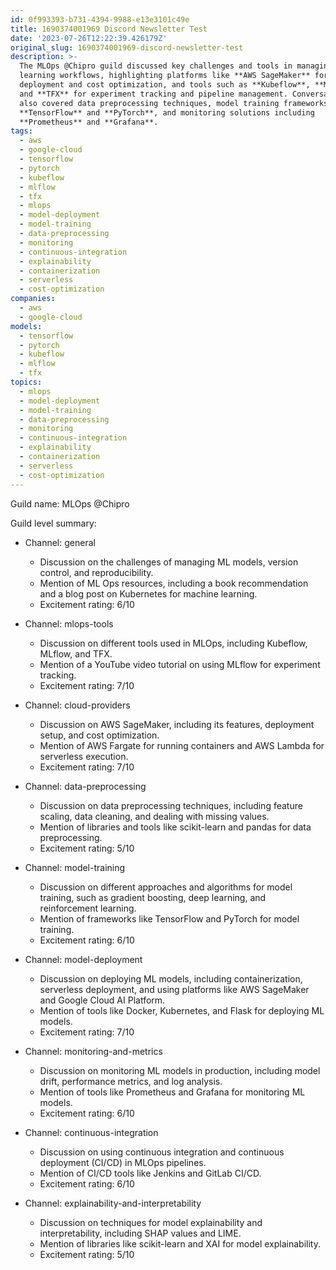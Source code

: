 ```yaml
---
id: 0f993393-b731-4394-9988-e13e3101c49e
title: 1690374001969 Discord Newsletter Test
date: '2023-07-26T12:22:39.426179Z'
original_slug: 1690374001969-discord-newsletter-test
description: >-
  The MLOps @Chipro guild discussed key challenges and tools in managing machine
  learning workflows, highlighting platforms like **AWS SageMaker** for
  deployment and cost optimization, and tools such as **Kubeflow**, **MLflow**,
  and **TFX** for experiment tracking and pipeline management. Conversations
  also covered data preprocessing techniques, model training frameworks like
  **TensorFlow** and **PyTorch**, and monitoring solutions including
  **Prometheus** and **Grafana**.
tags:
  - aws
  - google-cloud
  - tensorflow
  - pytorch
  - kubeflow
  - mlflow
  - tfx
  - mlops
  - model-deployment
  - model-training
  - data-preprocessing
  - monitoring
  - continuous-integration
  - explainability
  - containerization
  - serverless
  - cost-optimization
companies:
  - aws
  - google-cloud
models:
  - tensorflow
  - pytorch
  - kubeflow
  - mlflow
  - tfx
topics:
  - mlops
  - model-deployment
  - model-training
  - data-preprocessing
  - monitoring
  - continuous-integration
  - explainability
  - containerization
  - serverless
  - cost-optimization
---
```



<!-- buttondown-editor-mode: plaintext -->Guild name: MLOps @Chipro

Guild level summary:

- Channel: general
    - Discussion on the challenges of managing ML models, version control, and reproducibility.
    - Mention of ML Ops resources, including a book recommendation and a blog post on Kubernetes for machine learning.
    - Excitement rating: 6/10

- Channel: mlops-tools
    - Discussion on different tools used in MLOps, including Kubeflow, MLflow, and TFX.
    - Mention of a YouTube video tutorial on using MLflow for experiment tracking.
    - Excitement rating: 7/10

- Channel: cloud-providers
    - Discussion on AWS SageMaker, including its features, deployment setup, and cost optimization.
    - Mention of AWS Fargate for running containers and AWS Lambda for serverless execution.
    - Excitement rating: 7/10

- Channel: data-preprocessing
    - Discussion on data preprocessing techniques, including feature scaling, data cleaning, and dealing with missing values.
    - Mention of libraries and tools like scikit-learn and pandas for data preprocessing.
    - Excitement rating: 5/10

- Channel: model-training
    - Discussion on different approaches and algorithms for model training, such as gradient boosting, deep learning, and reinforcement learning.
    - Mention of frameworks like TensorFlow and PyTorch for model training.
    - Excitement rating: 6/10

- Channel: model-deployment
    - Discussion on deploying ML models, including containerization, serverless deployment, and using platforms like AWS SageMaker and Google Cloud AI Platform.
    - Mention of tools like Docker, Kubernetes, and Flask for deploying ML models.
    - Excitement rating: 7/10

- Channel: monitoring-and-metrics
    - Discussion on monitoring ML models in production, including model drift, performance metrics, and log analysis.
    - Mention of tools like Prometheus and Grafana for monitoring ML models.
    - Excitement rating: 6/10

- Channel: continuous-integration
    - Discussion on using continuous integration and continuous deployment (CI/CD) in MLOps pipelines.
    - Mention of CI/CD tools like Jenkins and GitLab CI/CD.
    - Excitement rating: 6/10

- Channel: explainability-and-interpretability
    - Discussion on techniques for model explainability and interpretability, including SHAP values and LIME.
    - Mention of libraries like scikit-learn and XAI for model explainability.
    - Excitement rating: 5/10